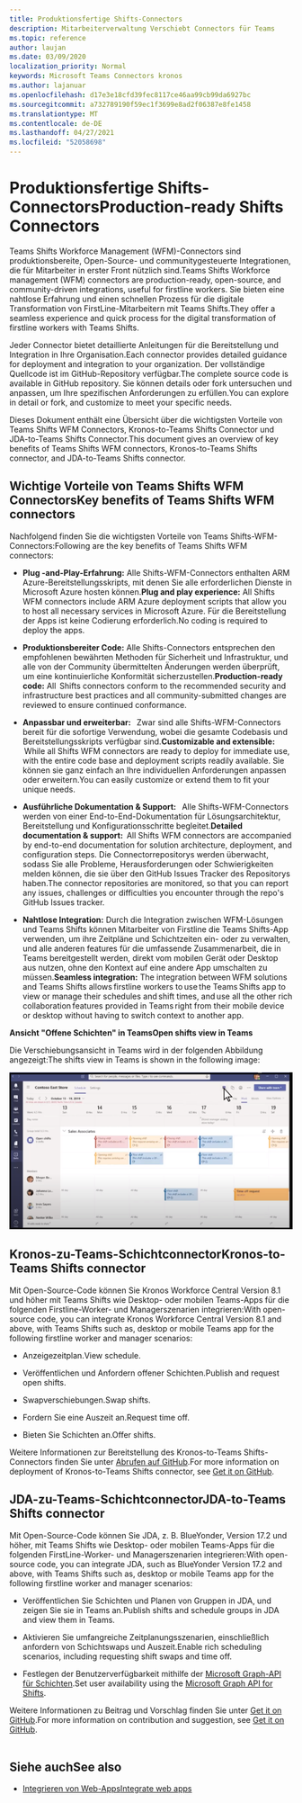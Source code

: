 ```yaml
---
title: Produktionsfertige Shifts-Connectors
description: Mitarbeiterverwaltung Verschiebt Connectors für Teams
ms.topic: reference
author: laujan
ms.date: 03/09/2020
localization_priority: Normal
keywords: Microsoft Teams Connectors kronos
ms.author: lajanuar
ms.openlocfilehash: d17e3e18cfd39fec8117ce46aa99cb99da6927bc
ms.sourcegitcommit: a732789190f59ec1f3699e8ad2f06387e8fe1458
ms.translationtype: MT
ms.contentlocale: de-DE
ms.lasthandoff: 04/27/2021
ms.locfileid: "52058698"
---
```

# <a name="production-ready-shifts-connectors"></a><span data-ttu-id="5165a-104">Produktionsfertige Shifts-Connectors</span><span class="sxs-lookup"><span data-stu-id="5165a-104">Production-ready Shifts Connectors</span></span>  

<span data-ttu-id="5165a-105">Teams Shifts Workforce Management (WFM)-Connectors sind produktionsbereite, Open-Source- und communitygesteuerte Integrationen, die für Mitarbeiter in erster Front nützlich sind.</span><span class="sxs-lookup"><span data-stu-id="5165a-105">Teams Shifts Workforce management (WFM) connectors are production-ready, open-source, and community-driven integrations, useful for firstline workers.</span></span> <span data-ttu-id="5165a-106">Sie bieten eine nahtlose Erfahrung und einen schnellen Prozess für die digitale Transformation von FirstLine-Mitarbeitern mit Teams Shifts.</span><span class="sxs-lookup"><span data-stu-id="5165a-106">They offer a seamless experience and quick process for the digital transformation of firstline workers with Teams Shifts.</span></span> 

<span data-ttu-id="5165a-107">Jeder Connector bietet detaillierte Anleitungen für die Bereitstellung und Integration in Ihre Organisation.</span><span class="sxs-lookup"><span data-stu-id="5165a-107">Each connector provides detailed guidance for deployment and integration to your organization.</span></span> <span data-ttu-id="5165a-108">Der vollständige Quellcode ist im GitHub-Repository verfügbar.</span><span class="sxs-lookup"><span data-stu-id="5165a-108">The complete source code is available in GitHub repository.</span></span> <span data-ttu-id="5165a-109">Sie können details oder fork untersuchen und anpassen, um Ihre spezifischen Anforderungen zu erfüllen.</span><span class="sxs-lookup"><span data-stu-id="5165a-109">You can explore in detail or fork, and customize to meet your specific needs.</span></span>   

<span data-ttu-id="5165a-110">Dieses Dokument enthält eine Übersicht über die wichtigsten Vorteile von Teams Shifts WFM Connectors, Kronos-to-Teams Shifts Connector und JDA-to-Teams Shifts Connector.</span><span class="sxs-lookup"><span data-stu-id="5165a-110">This document gives an overview of key benefits of Teams Shifts WFM connectors, Kronos-to-Teams Shifts connector, and JDA-to-Teams Shifts connector.</span></span>

## <a name="key-benefits-of-teams-shifts-wfm-connectors"></a><span data-ttu-id="5165a-111">Wichtige Vorteile von Teams Shifts WFM Connectors</span><span class="sxs-lookup"><span data-stu-id="5165a-111">Key benefits of Teams Shifts WFM connectors</span></span>

<span data-ttu-id="5165a-112">Nachfolgend finden Sie die wichtigsten Vorteile von Teams Shifts-WFM-Connectors:</span><span class="sxs-lookup"><span data-stu-id="5165a-112">Following are the key benefits of Teams Shifts WFM connectors:</span></span>

* <span data-ttu-id="5165a-113">**Plug -and-Play-Erfahrung:** Alle Shifts-WFM-Connectors enthalten ARM Azure-Bereitstellungsskripts, mit denen Sie alle erforderlichen Dienste in Microsoft Azure hosten können.</span><span class="sxs-lookup"><span data-stu-id="5165a-113">**Plug and play experience:** All Shifts WFM connectors include ARM Azure deployment scripts that allow you to host all necessary services in Microsoft Azure.</span></span> <span data-ttu-id="5165a-114">Für die Bereitstellung der Apps ist keine Codierung erforderlich.</span><span class="sxs-lookup"><span data-stu-id="5165a-114">No coding is required to deploy the apps.</span></span>

* <span data-ttu-id="5165a-115">**Produktionsbereiter Code:** Alle Shifts-Connectors entsprechen den empfohlenen bewährten Methoden für Sicherheit und Infrastruktur, und alle von der Community übermittelten Änderungen werden überprüft, um eine kontinuierliche Konformität sicherzustellen.</span><span class="sxs-lookup"><span data-stu-id="5165a-115">**Production-ready code:** All  Shifts connectors conform to the recommended security and infrastructure best practices and all community-submitted changes are reviewed to ensure continued conformance.</span></span>

* <span data-ttu-id="5165a-116">**Anpassbar und erweiterbar:**   Zwar sind alle Shifts-WFM-Connectors bereit für die sofortige Verwendung, wobei die gesamte Codebasis und Bereitstellungsskripts verfügbar sind.</span><span class="sxs-lookup"><span data-stu-id="5165a-116">**Customizable and extensible:**  While all Shifts WFM connectors are ready to deploy for immediate use, with the entire code base and deployment scripts readily available.</span></span> <span data-ttu-id="5165a-117">Sie können sie ganz einfach an Ihre individuellen Anforderungen anpassen oder erweitern.</span><span class="sxs-lookup"><span data-stu-id="5165a-117">You can easily customize or extend them to fit your unique needs.</span></span>

* <span data-ttu-id="5165a-118">**Ausführliche Dokumentation & Support:**   Alle Shifts-WFM-Connectors werden von einer End-to-End-Dokumentation für Lösungsarchitektur, Bereitstellung und Konfigurationsschritte begleitet.</span><span class="sxs-lookup"><span data-stu-id="5165a-118">**Detailed documentation & support:**  All Shifts WFM connectors are accompanied by end-to-end documentation for solution architecture, deployment, and configuration steps.</span></span> <span data-ttu-id="5165a-119">Die Connectorrepositorys werden überwacht, sodass Sie alle Probleme, Herausforderungen oder Schwierigkeiten melden können, die sie über den GitHub Issues Tracker des Repositorys haben.</span><span class="sxs-lookup"><span data-stu-id="5165a-119">The connector repositories are monitored, so that you can report any issues, challenges or difficulties you encounter through the repo's GitHub Issues tracker.</span></span>

* <span data-ttu-id="5165a-120">**Nahtlose Integration:** Durch die Integration zwischen WFM-Lösungen und Teams Shifts können Mitarbeiter von Firstline die Teams Shifts-App verwenden, um ihre Zeitpläne und Schichtzeiten ein- oder zu verwalten, und alle anderen features für die umfassende Zusammenarbeit, die in Teams bereitgestellt werden, direkt vom mobilen Gerät oder Desktop aus nutzen, ohne den Kontext auf eine andere App umschalten zu müssen.</span><span class="sxs-lookup"><span data-stu-id="5165a-120">**Seamless integration:** The integration between WFM solutions and Teams Shifts allows firstline workers to use the Teams Shifts app to view or manage their schedules and shift times, and use all the other rich collaboration features provided in Teams right from their mobile device or desktop without having to switch context to another app.</span></span>  

<span data-ttu-id="5165a-121">**Ansicht "Offene Schichten" in Teams**</span><span class="sxs-lookup"><span data-stu-id="5165a-121">**Open shifts view in Teams**</span></span> 

<span data-ttu-id="5165a-122">Die Verschiebungsansicht in Teams wird in der folgenden Abbildung angezeigt:</span><span class="sxs-lookup"><span data-stu-id="5165a-122">The shifts view in Teams is shown in the following image:</span></span> 

![Offene Schichten in Teams](../assets/images/teams-open-shifts-view.png)

## <a name="kronos-to-teams-shifts-connector"></a><span data-ttu-id="5165a-124">Kronos-zu-Teams-Schichtconnector</span><span class="sxs-lookup"><span data-stu-id="5165a-124">Kronos-to-Teams Shifts connector</span></span>

<span data-ttu-id="5165a-125">Mit Open-Source-Code können Sie Kronos Workforce Central Version 8.1 und höher mit Teams Shifts wie Desktop- oder mobilen Teams-Apps für die folgenden Firstline-Worker- und Managerszenarien integrieren:</span><span class="sxs-lookup"><span data-stu-id="5165a-125">With open-source code, you can integrate Kronos Workforce Central Version 8.1 and above, with Teams Shifts such as, desktop or mobile Teams app for the following firstline worker and manager scenarios:</span></span>

* <span data-ttu-id="5165a-126">Anzeigezeitplan.</span><span class="sxs-lookup"><span data-stu-id="5165a-126">View schedule.</span></span>

* <span data-ttu-id="5165a-127">Veröffentlichen und Anfordern offener Schichten.</span><span class="sxs-lookup"><span data-stu-id="5165a-127">Publish and request open shifts.</span></span>

* <span data-ttu-id="5165a-128">Swapverschiebungen.</span><span class="sxs-lookup"><span data-stu-id="5165a-128">Swap shifts.</span></span>

* <span data-ttu-id="5165a-129">Fordern Sie eine Auszeit an.</span><span class="sxs-lookup"><span data-stu-id="5165a-129">Request time off.</span></span>

* <span data-ttu-id="5165a-130">Bieten Sie Schichten an.</span><span class="sxs-lookup"><span data-stu-id="5165a-130">Offer shifts.</span></span>

<span data-ttu-id="5165a-131">Weitere Informationen zur Bereitstellung des Kronos-to-Teams Shifts-Connectors finden Sie unter [Abrufen auf GitHub](https://aka.ms/KronosShiftsConnector).</span><span class="sxs-lookup"><span data-stu-id="5165a-131">For more information on deployment of Kronos-to-Teams Shifts connector, see [Get it on GitHub](https://aka.ms/KronosShiftsConnector).</span></span>

## <a name="jda-to-teams-shifts-connector"></a><span data-ttu-id="5165a-132">JDA-zu-Teams-Schichtconnector</span><span class="sxs-lookup"><span data-stu-id="5165a-132">JDA-to-Teams Shifts connector</span></span>

<span data-ttu-id="5165a-133">Mit Open-Source-Code können Sie JDA, z. B. BlueYonder, Version 17.2 und höher, mit Teams Shifts wie Desktop- oder mobilen Teams-Apps für die folgenden FirstLine-Worker- und Managerszenarien integrieren:</span><span class="sxs-lookup"><span data-stu-id="5165a-133">With open-source code, you can integrate JDA, such as BlueYonder Version 17.2 and above, with Teams Shifts  such as, desktop or mobile Teams app for the following firstline worker and manager scenarios:</span></span>

* <span data-ttu-id="5165a-134">Veröffentlichen Sie Schichten und Planen von Gruppen in JDA, und zeigen Sie sie in Teams an.</span><span class="sxs-lookup"><span data-stu-id="5165a-134">Publish shifts and schedule groups in JDA and view them in Teams.</span></span>

* <span data-ttu-id="5165a-135">Aktivieren Sie umfangreiche Zeitplanungsszenarien, einschließlich anfordern von Schichtswaps und Auszeit.</span><span class="sxs-lookup"><span data-stu-id="5165a-135">Enable rich scheduling scenarios, including requesting shift swaps and time off.</span></span>

* <span data-ttu-id="5165a-136">Festlegen der Benutzerverfügbarkeit mithilfe der [Microsoft Graph-API für Schichten](/graph/api/resources/shift?view=graph-rest-beta&preserve-view=true).</span><span class="sxs-lookup"><span data-stu-id="5165a-136">Set user availability using the [Microsoft Graph API for Shifts](/graph/api/resources/shift?view=graph-rest-beta&preserve-view=true).</span></span>

<span data-ttu-id="5165a-137">Weitere Informationen zu Beitrag und Vorschlag finden Sie unter [Get it on GitHub](https://aka.ms/JDAShiftsConnector).</span><span class="sxs-lookup"><span data-stu-id="5165a-137">For more information on contribution and suggestion, see [Get it on GitHub](https://aka.ms/JDAShiftsConnector).</span></span></br></br>

## <a name="see-also"></a><span data-ttu-id="5165a-138">Siehe auch</span><span class="sxs-lookup"><span data-stu-id="5165a-138">See also</span></span>

- [<span data-ttu-id="5165a-139">Integrieren von Web-Apps</span><span class="sxs-lookup"><span data-stu-id="5165a-139">Integrate web apps</span></span>](~/samples/integrate-web-apps-overview.md)
